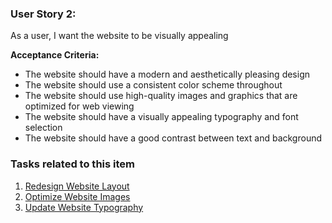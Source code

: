 ### User Story 2: 

As a user, I want the website to be visually appealing

**Acceptance Criteria:**
- The website should have a modern and aesthetically pleasing design
- The website should use a consistent color scheme throughout
- The website should use high-quality images and graphics that are optimized for web viewing
- The website should have a visually appealing typography and font selection
- The website should have a good contrast between text and background


### Tasks related to this item

1. [Redesign Website Layout](tasks/Epic1/S2task1.md)
2. [Optimize Website Images](tasks/Epic1/S2task2.md)
3. [Update Website Typography](tasks/Epic1/S2task3.md)
